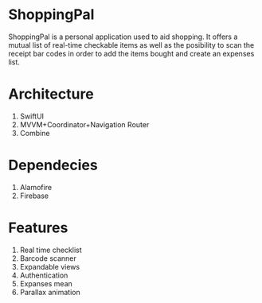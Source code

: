# ShoppingPal
ShoppingPal is a personal application used to aid shopping. It offers a mutual list of real-time checkable items as well as the posibility to scan the receipt bar codes in order to add the items bought and create an expenses list.

# Architecture
 1. SwiftUI
 2. MVVM+Coordinator+Navigation Router
 3. Combine
 
# Dependecies
 1. Alamofire
 2. Firebase

# Features
  1. Real time checklist 
  2. Barcode scanner
  3. Expandable views
  4. Authentication
  5. Expanses mean
  6. Parallax animation

